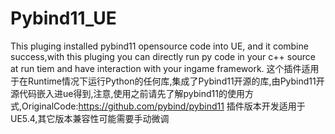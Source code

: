 # Pybind11_UE
This pluging installed pybind11 opensource code into UE, and it combine success,with this pluging you can directly run py code in your c++ source at run tiem and have interaction with your ingame framework.
这个插件适用于在Runtime情况下运行Python的任何库,集成了Pybind11开源的库,由Pybind11开源代码嵌入进ue得到,注意,使用之前请先了解pybind11的使用方式,OriginalCode:https://github.com/pybind/pybind11
插件版本开发适用于UE5.4,其它版本兼容性可能需要手动微调
